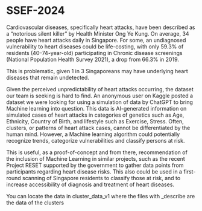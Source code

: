 # SSEF-2024
Cardiovascular diseases, specifically heart attacks, have been described as a “notorious silent killer” by Health Minister Ong Ye Kung. On average, 34 people have heart attacks daily in Singapore. For some, an undiagnosed vulnerability to heart diseases could be life-costing, with only 59.3% of residents (40–74-year-old) participating in Chronic disease screenings (National Population Health Survey 2021), a drop from 66.3% in 2019.

This is problematic, given 1 in 3 Singaporeans may have underlying heart diseases that remain undetected. 

Given the perceived unpredictability of heart attacks occurring, the dataset our team is seeking is hard to find. An anonymous user on Kaggle posted a dataset we were looking for using a simulation of data by ChatGPT to bring Machine learning into question. This data is AI-generated information on simulated cases of heart attacks in categories of genetics such as Age, Ethnicity, Country of Birth, and lifestyle such as Exercise, Stress. Often, clusters, or patterns of heart attack cases, cannot be differentiated by the human mind. However, a Machine learning algorithm could potentially recognize trends, categorize vulnerabilities and classify persons at risk.

This is useful, as a proof-of-concept and from there, recommendation of the inclusion of Machine Learning in similar projects, such as the recent Project RESET supported by the government to gather data points from participants regarding heart disease risks. This also could be used in a first-round scanning of Singapore residents to classify those at risk, and to increase accessibility of diagnosis and treatment of heart diseases.

You can locate the data in cluster_data_v1 where the files with _describe are the data of the clusters
